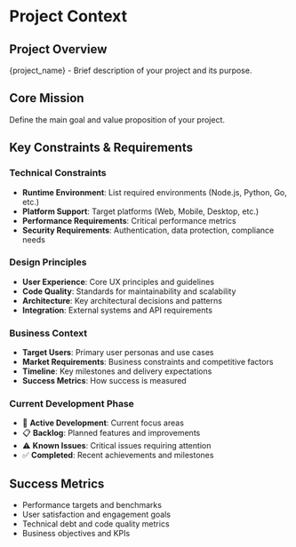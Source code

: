 # Project Context

## Project Overview
{project_name} - Brief description of your project and its purpose.

## Core Mission
Define the main goal and value proposition of your project.

## Key Constraints & Requirements

### Technical Constraints
- **Runtime Environment**: List required environments (Node.js, Python, Go, etc.)
- **Platform Support**: Target platforms (Web, Mobile, Desktop, etc.)
- **Performance Requirements**: Critical performance metrics
- **Security Requirements**: Authentication, data protection, compliance needs

### Design Principles
- **User Experience**: Core UX principles and guidelines
- **Code Quality**: Standards for maintainability and scalability
- **Architecture**: Key architectural decisions and patterns
- **Integration**: External systems and API requirements

### Business Context
- **Target Users**: Primary user personas and use cases
- **Market Requirements**: Business constraints and competitive factors
- **Timeline**: Key milestones and delivery expectations
- **Success Metrics**: How success is measured

### Current Development Phase
- 🔄 **Active Development**: Current focus areas
- 📋 **Backlog**: Planned features and improvements
- ⚠️ **Known Issues**: Critical issues requiring attention
- ✅ **Completed**: Recent achievements and milestones

## Success Metrics
- Performance targets and benchmarks
- User satisfaction and engagement goals
- Technical debt and code quality metrics
- Business objectives and KPIs